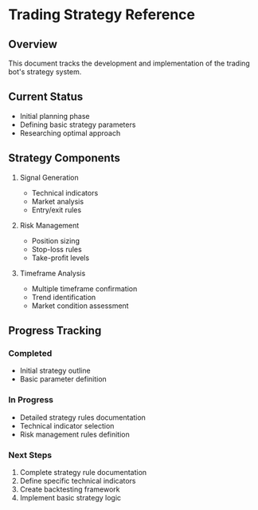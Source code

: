 # Trading Strategy Reference

## Overview
This document tracks the development and implementation of the trading bot's strategy system.

## Current Status
- Initial planning phase
- Defining basic strategy parameters
- Researching optimal approach

## Strategy Components
1. Signal Generation
   - Technical indicators
   - Market analysis
   - Entry/exit rules

2. Risk Management
   - Position sizing
   - Stop-loss rules
   - Take-profit levels

3. Timeframe Analysis
   - Multiple timeframe confirmation
   - Trend identification
   - Market condition assessment

## Progress Tracking

### Completed
- Initial strategy outline
- Basic parameter definition

### In Progress
- Detailed strategy rules documentation
- Technical indicator selection
- Risk management rules definition

### Next Steps
1. Complete strategy rule documentation
2. Define specific technical indicators
3. Create backtesting framework
4. Implement basic strategy logic
